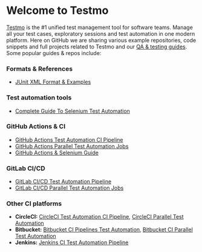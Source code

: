 # Welcome to Testmo

[Testmo](https://www.testmo.com/) is the #1 unified test management tool for software teams. Manage all your test cases, exploratory sessions and test automation in one modern platform. Here on GitHub we are sharing various example repositories, code snippets and full projects related to Testmo and our [QA & testing guides](https://www.testmo.com/resources). Some popular guides & repos include:

### Formats & References

* [JUnit XML Format & Examples](https://github.com/testmoapp/junitxml)

### Test automation tools

* [Complete Guide To Selenium Test Automation](https://www.testmo.com/guides/selenium-test-automation-reporting)

### GitHub Actions & CI

* [GitHub Actions Test Automation CI Pipeline](https://www.testmo.com/guides/github-actions-test-automation)
* [GitHub Actions Parallel Test Automation Jobs](https://www.testmo.com/guides/github-actions-parallel-testing)
* [GitHub Actions & Selenium Guide](https://www.testmo.com/guides/github-actions-selenium)

### GitLab CI/CD

* [GitLab CI/CD Test Automation Pipeline](https://www.testmo.com/guides/gitlab-ci-test-automation)
* [GitLab CI/CD Parallel Test Automation Jobs](https://www.testmo.com/guides/gitlab-ci-parallel-test-automation)

### Other CI platforms

* **CircleCI:** [CircleCI Test Automation CI Pipeline](https://www.testmo.com/guides/circleci-test-automation), [CircleCI Parallel Test Automation](https://www.testmo.com/guides/circleci-parallel-test-automation)
* **Bitbucket:** [Bitbucket CI Pipelines Test Automation](https://www.testmo.com/guides/bitbucket-ci-pipelines-test-automation), [Bitbucket CI Parallel Test Automation](https://www.testmo.com/guides/bitbucket-ci-parallel-test-automation-pipelines)
* **Jenkins:** [Jenkins CI Test Automation Pipeline](https://www.testmo.com/guides/jenkins-ci-test-automation)
